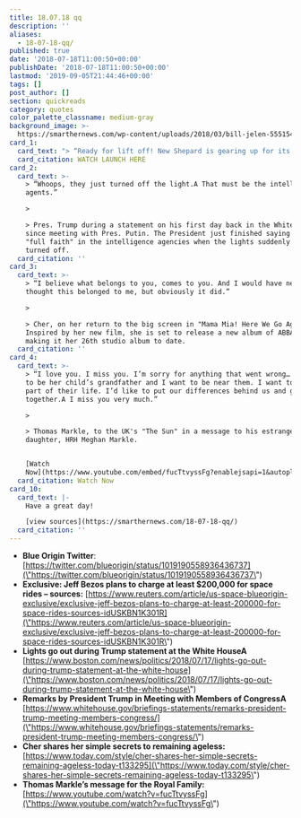 ```yaml
---
title: 18.07.18 qq
description: ''
aliases:
  - 18-07-18-qq/
published: true
date: '2018-07-18T11:00:50+00:00'
publishDate: '2018-07-18T11:00:50+00:00'
lastmod: '2019-09-05T21:44:46+00:00'
tags: []
post_author: []
section: quickreads
category: quotes
color_palette_classname: medium-gray
background_image: >-
  https://smarthernews.com/wp-content/uploads/2018/03/bill-jelen-555154-unsplash-scaled.jpg
card_1:
  card_text: "> “Ready for lift off! New Shepard is gearing up for its ninth mission. Wea\x19ll be doing a high altitude escape motor test a\x13 pushing the rocket to its limits.”\n> \n> Blue Origin, Jeff Bezos' spaceflight company, on the blast off of its suborbital spaceship scheduled for July 18. When it's ready for human flight, tickets will cost at least $200K.\n\n[WATCH LAUNCH HERE](https://www.blueorigin.com/#youtubeNRDhdHRyyjc)"
  card_citation: WATCH LAUNCH HERE
card_2:
  card_text: >-
    > “Whoops, they just turned off the light.A That must be the intelligence
    agents.”

    > 

    > Pres. Trump during a statement on his first day back in the White House
    since meeting with Pres. Putin. The President just finished saying he had
    "full faith" in the intelligence agencies when the lights suddenly & briefly
    turned off.
  card_citation: ''
card_3:
  card_text: >-
    > “I believe what belongs to you, comes to you. And I would have never
    thought this belonged to me, but obviously it did.”

    > 

    > Cher, on her return to the big screen in "Mama Mia! Here We Go Again."
    Inspired by her new film, she is set to release a new album of ABBA covers,
    making it her 26th studio album to date.
  card_citation: ''
card_4:
  card_text: >-
    > “I love you. I miss you. I’m sorry for anything that went wrong…. I want
    to be her child’s grandfather and I want to be near them. I want to be a
    part of their life. I’d like to put our differences behind us and get
    together.A I miss you very much.”

    > 

    > Thomas Markle, to the UK's "The Sun" in a message to his estranged
    daughter, HRH Meghan Markle.


    [Watch
    Now](https://www.youtube.com/embed/fucTtvyssFg?enablejsapi=1&autoplay=1&rel=0)
  card_citation: Watch Now
card_10:
  card_text: |-
    Have a great day!

    [view sources](https://smarthernews.com/18-07-18-qq/)
  card_citation: ''
---
```

*   **Blue Origin Twitter**: [https://twitter.com/blueorigin/status/1019190558936436737](\"https://twitter.com/blueorigin/status/1019190558936436737\")
*   **Exclusive: Jeff Bezos plans to charge at least $200,000 for space rides – sources:** [https://www.reuters.com/article/us-space-blueorigin-exclusive/exclusive-jeff-bezos-plans-to-charge-at-least-200000-for-space-rides-sources-idUSKBN1K301R](\"https://www.reuters.com/article/us-space-blueorigin-exclusive/exclusive-jeff-bezos-plans-to-charge-at-least-200000-for-space-rides-sources-idUSKBN1K301R\")
*   **Lights go out during Trump statement at the White HouseA** [https://www.boston.com/news/politics/2018/07/17/lights-go-out-during-trump-statement-at-the-white-house](\"https://www.boston.com/news/politics/2018/07/17/lights-go-out-during-trump-statement-at-the-white-house\")
*   **Remarks by President Trump in Meeting with Members of CongressA** [https://www.whitehouse.gov/briefings-statements/remarks-president-trump-meeting-members-congress/](\"https://www.whitehouse.gov/briefings-statements/remarks-president-trump-meeting-members-congress/\")
*   **Cher shares her simple secrets to remaining ageless:** [https://www.today.com/style/cher-shares-her-simple-secrets-remaining-ageless-today-t133295](\"https://www.today.com/style/cher-shares-her-simple-secrets-remaining-ageless-today-t133295\")
*   **Thomas Markle’s message for the Royal Family:** [https://www.youtube.com/watch?v=fucTtvyssFg](\"https://www.youtube.com/watch?v=fucTtvyssFg\")